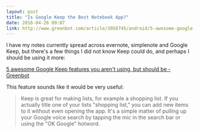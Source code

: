 ```yaml
---
layout: post
title: "Is Google Keep the Best Notebook App?"
date: 2016-04-26 09:07
link: http://www.greenbot.com/article/3058745/android/5-awesome-google-keep-features-you-arent-using-but-should-be.html
---
```


I have my notes currently spread across evernote, simplenote and Google Keep, but there's a few things I did not know Keep could do, and perhaps I should be using it more: 

 [5 awesome Google Keep features you aren't using, but should be -  Greenbot](http://www.greenbot.com/article/3058745/android/5-awesome-google-keep-features-you-arent-using-but-should-be.html)

This feature sounds like it would be very useful:

> Keep is great for making lists, for example a shopping list. If you actually title one of your lists "shopping list," you can add new items to it without even opening the app. It's a simple matter of pulling up your Google voice search by tapping the mic in the search bar or using the "OK Google" hotword.

